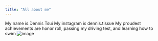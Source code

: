 ```yaml
---
title: "All about me"
---
```


My name is Dennis Tsui
My instagram is dennis.tissue
My proudest achievements are honor roll, passing my driving test, and learning how to swim
![image](https://user-images.githubusercontent.com/58315782/84289746-df282d00-ab10-11ea-8b84-58949d62a3b4.png)
